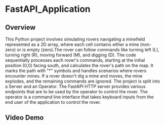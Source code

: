 # FastAPI_Application

## Overview
This Python project involves simulating rovers navigating a minefield represented as a 2D array, where each cell contains either a mine (non-zero) or is empty (zero).The rover can follow commands like turning left (L), turning right (R), moving forward (M), and digging (D). The code sequentially processes each rover's commands, starting at the initial position (0,0) facing south, and calculates the rover's path on the map. It marks the path with "*" symbols and handles scenarios where rovers encounter mines. If a rover doesn't dig a mine and moves, the mine explodes, and the remaining commands are ignored. The project is split into a Server and an Operator. The FastAPI HTTP server provides various endpoints that are to be used by the operator to control the rover. The operator is a command line interface that takes keyboard inputs from the end user of the application to control the rover. 

## Video Demo
